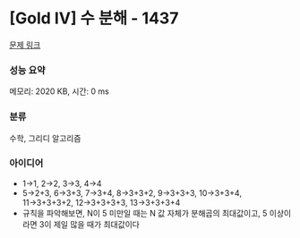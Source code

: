 # [Gold IV] 수 분해 - 1437 

[문제 링크](https://www.acmicpc.net/problem/1437) 

### 성능 요약

메모리: 2020 KB, 시간: 0 ms

### 분류

수학, 그리디 알고리즘

### 아이디어
- 1→1, 2→2, 3→3, 4→4
- 5→2+3, 6→3+3, 7→3+4, 8→3+3+2, 9→3+3+3, 10→3+3+4, 11→3+3+3+2, 12→3+3+3+3, 13→3+3+3+4
- 규칙을 파악해보면, N이 5 미만일 때는 N 값 자체가 분해곱의 최대값이고, 5 이상이라면 3이 제일 많을 때가 최대값이다
